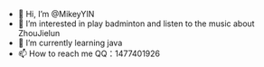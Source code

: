 - 👋 Hi, I’m @MikeyYIN
- 👀 I’m interested in play badminton and listen to the music about ZhouJielun
- 🌱 I’m currently learning java
- 📫 How to reach me QQ：1477401926

<!---
MikeyYIN/MikeyYIN is a ✨ special ✨ repository because its `README.md` (this file) appears on your GitHub profile.
You can click the Preview link to take a look at your changes.
--->
